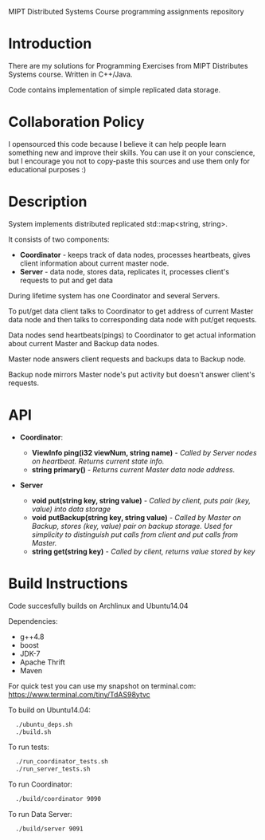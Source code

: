 MIPT Distributed Systems Course programming assignments repository

Introduction
============

There are my solutions for Programming Exercises from MIPT Distributes Systems course. Written in C++/Java.

Code contains implementation of simple replicated data storage.

Collaboration Policy
==========

I opensourced this code because I believe it can help people learn something new and improve their skills.
You can use it on your conscience, but I encourage you not to copy-paste this sources and use
them only for educational purposes :)

Description
============================

System implements distributed replicated std::map\<string, string\>.

It consists of two components:
  - **Coordinator** - keeps track of data nodes, processes heartbeats, gives client information about current master node.
  - **Server** - data node, stores data, replicates it, processes client's requests to put and get data

During lifetime system has one Coordinator and several Servers.

To put/get data client talks to Coordinator to get address of current Master data node and then talks to corresponding data node with put/get requests.

Data nodes send heartbeats(pings) to Coordinator to get actual information about current Master and Backup data nodes.

Master node answers client requests and backups data to Backup node.

Backup node mirrors Master node's put activity but doesn't answer client's requests.

API
============================
  - **Coordinator**:
    - **ViewInfo ping(i32 viewNum, string name)** - *Called by Server nodes on heartbeat. Returns current state info.*
    - **string primary()** - *Returns current Master data node address.*
  
  - **Server**
    - **void put(string key, string value)** - *Called by client, puts pair (key, value) into data storage*
    - **void putBackup(string key, string value)** - *Called by Master on Backup, stores (key, value) pair on backup storage. Used for simplicity to distinguish put calls from client and put calls from Master.*
    - **string get(string key)** - *Called by client, returns value stored by key*

Build Instructions
============================

Code succesfully builds on Archlinux and Ubuntu14.04

Dependencies:
  - g++4.8
  - boost
  - JDK-7
  - Apache Thrift
  - Maven
  
For quick test you can use my snapshot on terminal.com: https://www.terminal.com/tiny/TdAS98ytvc

To build on Ubuntu14.04:
```bash
  ./ubuntu_deps.sh
  ./build.sh
```

To run tests:
```bash
  ./run_coordinator_tests.sh
  ./run_server_tests.sh
```

To run Coordinator:
```bash
  ./build/coordinator 9090
```

To run Data Server:
```bash
  ./build/server 9091
```
